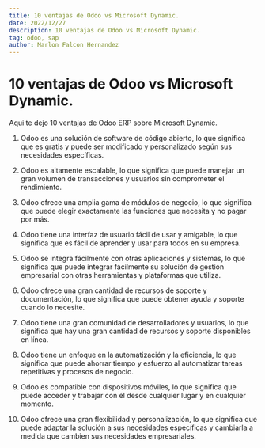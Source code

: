 ```yaml
---
title: 10 ventajas de Odoo vs Microsoft Dynamic.
date: 2022/12/27
description: 10 ventajas de Odoo vs Microsoft Dynamic.
tag: odoo, sap
author: Marlon Falcon Hernandez
---
```


# 10 ventajas de Odoo vs Microsoft Dynamic.

Aqui te dejo 10 ventajas de Odoo ERP sobre Microsoft Dynamic.

1. Odoo es una solución de software de código abierto, lo que significa que es gratis y puede ser modificado y personalizado según sus necesidades específicas.

2. Odoo es altamente escalable, lo que significa que puede manejar un gran volumen de transacciones y usuarios sin comprometer el rendimiento.

3. Odoo ofrece una amplia gama de módulos de negocio, lo que significa que puede elegir exactamente las funciones que necesita y no pagar por más.

4. Odoo tiene una interfaz de usuario fácil de usar y amigable, lo que significa que es fácil de aprender y usar para todos en su empresa.

5. Odoo se integra fácilmente con otras aplicaciones y sistemas, lo que significa que puede integrar fácilmente su solución de gestión empresarial con otras herramientas y plataformas que utiliza.

6. Odoo ofrece una gran cantidad de recursos de soporte y documentación, lo que significa que puede obtener ayuda y soporte cuando lo necesite.

7. Odoo tiene una gran comunidad de desarrolladores y usuarios, lo que significa que hay una gran cantidad de recursos y soporte disponibles en línea.

8. Odoo tiene un enfoque en la automatización y la eficiencia, lo que significa que puede ahorrar tiempo y esfuerzo al automatizar tareas repetitivas y procesos de negocio.

9. Odoo es compatible con dispositivos móviles, lo que significa que puede acceder y trabajar con él desde cualquier lugar y en cualquier momento.

10. Odoo ofrece una gran flexibilidad y personalización, lo que significa que puede adaptar la solución a sus necesidades específicas y cambiarla a medida que cambien sus necesidades empresariales.